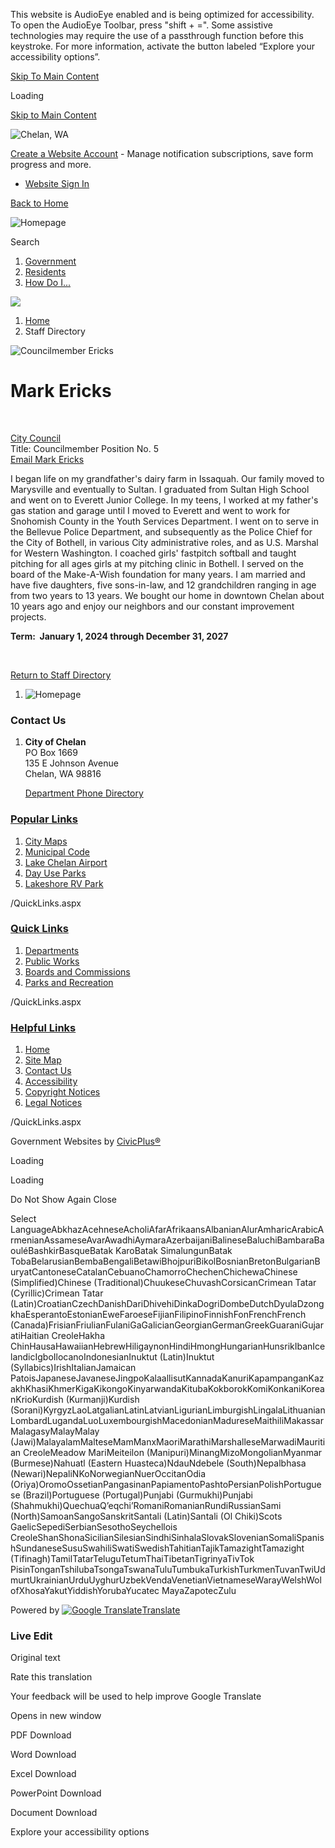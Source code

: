 This website is AudioEye enabled and is being optimized for accessibility. To open the AudioEye Toolbar, press "shift + =". Some assistive technologies may require the use of a passthrough function before this keystroke. For more information, activate the button labeled “Explore your accessibility options”.

[Skip To Main Content](https://www.cityofchelan.us/Directory.aspx?EID=39%2F)

Loading

[Skip to Main Content](https://www.cityofchelan.us/Directory.aspx?EID=39%2F)

![Chelan, WA](https://www.cityofchelan.us/ImageRepository/Document?documentID=27)

[Create a Website Account](https://www.cityofchelan.us/MyAccount/ProfileCreate) - Manage notification subscriptions, save form progress and more.   

- [Website Sign In](https://www.cityofchelan.us/MyAccount)

[Back to Home](https://www.cityofchelan.us)

![Homepage](https://www.cityofchelan.us/ImageRepository/Document?documentID=80)

Search

1. [Government](https://www.cityofchelan.us/27/Government)
2. [Residents](https://www.cityofchelan.us/31/Residents)
3. [How Do I...](https://www.cityofchelan.us/9/How-Do-I)

<!--THE END-->

![](https://www.cityofchelan.us/ImageRepository/Document?documentID=77)

1. [Home](https://www.cityofchelan.us)
2. Staff Directory

![Councilmember Ericks](https://www.cityofchelan.us/ImageRepository/Document?documentID=935)

# Mark Ericks

 

[City Council](https://www.cityofchelan.us/Directory.aspx?DID=16)  
Title: Councilmember Position No. 5  
[Email Mark Ericks](mailto:mericks@cityofchelan.us)

I began life on my grandfather's dairy farm in Issaquah. Our family moved to Marysville and eventually to Sultan. I graduated from Sultan High School and went on to Everett Junior College. In my teens, I worked at my father's gas station and garage until I moved to Everett and went to work for Snohomish County in the Youth Services Department. I went on to serve in the Bellevue Police Department, and subsequently as the Police Chief for the City of Bothell, in various City administrative roles, and as U.S. Marshal for Western Washington. I coached girls' fastpitch softball and taught pitching for all ages girls at my pitching clinic in Bothell. I served on the board of the Make-A-Wish foundation for many years. I am married and have five daughters, five sons-in-law, and 12 grandchildren ranging in age from two years to 13 years. We bought our home in downtown Chelan about 10 years ago and enjoy our neighbors and our constant improvement projects.

**Term:  January 1, 2024 through December 31, 2027**

 

[Return to Staff Directory](https://www.cityofchelan.us/Directory.aspx)

1. ![Homepage](https://www.cityofchelan.us/ImageRepository/Document?documentId=86)

### Contact Us

1. **City of Chelan**  
   PO Box 1669  
   135 E Johnson Avenue  
   Chelan, WA 98816
   
   [Department Phone Directory](https://www.cityofchelan.us/Directory.aspx)

### [Popular Links](https://www.cityofchelan.us/QuickLinks.aspx?CID=24)

1. [City Maps](https://www.cityofchelan.us/269/City-Maps)
2. [Municipal Code](https://www.cityofchelan.us/208/Municipal-Code)
3. [Lake Chelan Airport](https://www.cityofchelan.us/213/Lake-Chelan-Airport)
4. [Day Use Parks](https://www.cityofchelan.us/180/Day-Use-Parks)
5. [Lakeshore RV Park](https://www.cityofchelan.us/194/Lakeshore-RV-Park)

/QuickLinks.aspx

### [Quick Links](https://www.cityofchelan.us/QuickLinks.aspx?CID=15)

1. [Departments](https://www.cityofchelan.us/157/City-Departments)
2. [Public Works](https://www.cityofchelan.us/163/Public-Works)
3. [Boards and Commissions](https://www.cityofchelan.us/202/Boards-Commissions)
4. [Parks and Recreation](https://www.cityofchelan.us/346/Parks-Recreation)

/QuickLinks.aspx

### [Helpful Links](https://www.cityofchelan.us/QuickLinks.aspx?CID=16)

1. [Home](https://www.cityofchelan.us)
2. [Site Map](https://www.cityofchelan.us/sitemap)
3. [Contact Us](https://www.cityofchelan.us/directory.aspx)
4. [Accessibility](https://www.cityofchelan.us/accessibility)
5. [Copyright Notices](https://www.cityofchelan.us/copyright)
6. [Legal Notices](https://www.cityofchelan.us/332/2356/Legal-Notices)

/QuickLinks.aspx

Government Websites by [CivicPlus®](https://connect.civicplus.com/referral)

Loading

Loading

Do Not Show Again Close

Select LanguageAbkhazAcehneseAcholiAfarAfrikaansAlbanianAlurAmharicArabicArmenianAssameseAvarAwadhiAymaraAzerbaijaniBalineseBaluchiBambaraBaouléBashkirBasqueBatak KaroBatak SimalungunBatak TobaBelarusianBembaBengaliBetawiBhojpuriBikolBosnianBretonBulgarianBuryatCantoneseCatalanCebuanoChamorroChechenChichewaChinese (Simplified)Chinese (Traditional)ChuukeseChuvashCorsicanCrimean Tatar (Cyrillic)Crimean Tatar (Latin)CroatianCzechDanishDariDhivehiDinkaDogriDombeDutchDyulaDzongkhaEsperantoEstonianEweFaroeseFijianFilipinoFinnishFonFrenchFrench (Canada)FrisianFriulianFulaniGaGalicianGeorgianGermanGreekGuaraniGujaratiHaitian CreoleHakha ChinHausaHawaiianHebrewHiligaynonHindiHmongHungarianHunsrikIbanIcelandicIgboIlocanoIndonesianInuktut (Latin)Inuktut (Syllabics)IrishItalianJamaican PatoisJapaneseJavaneseJingpoKalaallisutKannadaKanuriKapampanganKazakhKhasiKhmerKigaKikongoKinyarwandaKitubaKokborokKomiKonkaniKoreanKrioKurdish (Kurmanji)Kurdish (Sorani)KyrgyzLaoLatgalianLatinLatvianLigurianLimburgishLingalaLithuanianLombardLugandaLuoLuxembourgishMacedonianMadureseMaithiliMakassarMalagasyMalayMalay (Jawi)MalayalamMalteseMamManxMaoriMarathiMarshalleseMarwadiMauritian CreoleMeadow MariMeiteilon (Manipuri)MinangMizoMongolianMyanmar (Burmese)Nahuatl (Eastern Huasteca)NdauNdebele (South)Nepalbhasa (Newari)NepaliNKoNorwegianNuerOccitanOdia (Oriya)OromoOssetianPangasinanPapiamentoPashtoPersianPolishPortuguese (Brazil)Portuguese (Portugal)Punjabi (Gurmukhi)Punjabi (Shahmukhi)QuechuaQʼeqchiʼRomaniRomanianRundiRussianSami (North)SamoanSangoSanskritSantali (Latin)Santali (Ol Chiki)Scots GaelicSepediSerbianSesothoSeychellois CreoleShanShonaSicilianSilesianSindhiSinhalaSlovakSlovenianSomaliSpanishSundaneseSusuSwahiliSwatiSwedishTahitianTajikTamazightTamazight (Tifinagh)TamilTatarTeluguTetumThaiTibetanTigrinyaTivTok PisinTonganTshilubaTsongaTswanaTuluTumbukaTurkishTurkmenTuvanTwiUdmurtUkrainianUrduUyghurUzbekVendaVenetianVietnameseWarayWelshWolofXhosaYakutYiddishYorubaYucatec MayaZapotecZulu

Powered by [![Google Translate](https://www.gstatic.com/images/branding/googlelogo/1x/googlelogo_color_42x16dp.png)Translate](https://translate.google.com)

### Live Edit

Original text

Rate this translation

Your feedback will be used to help improve Google Translate

Opens in new window

PDF Download

Word Download

Excel Download

PowerPoint Download

Document Download

Explore your accessibility options